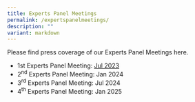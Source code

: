 ```yaml
---
title: Experts Panel Meetings
permalink: /expertspanelmeetings/
description: ""
variant: markdown
---
```

Please find press coverage of our Experts Panel Meetings here.  


- 1st Experts Panel Meeting: [Jul 2023](/firstexpertspanelmeeting/)
- 2<sup>nd</sup> Experts Panel Meeting: Jan 2024
- 3<sup>rd</sup> Experts Panel Meeting: Jul 2024
- 4<sup>th</sup> Experts Panel Meeting: Jan 2025